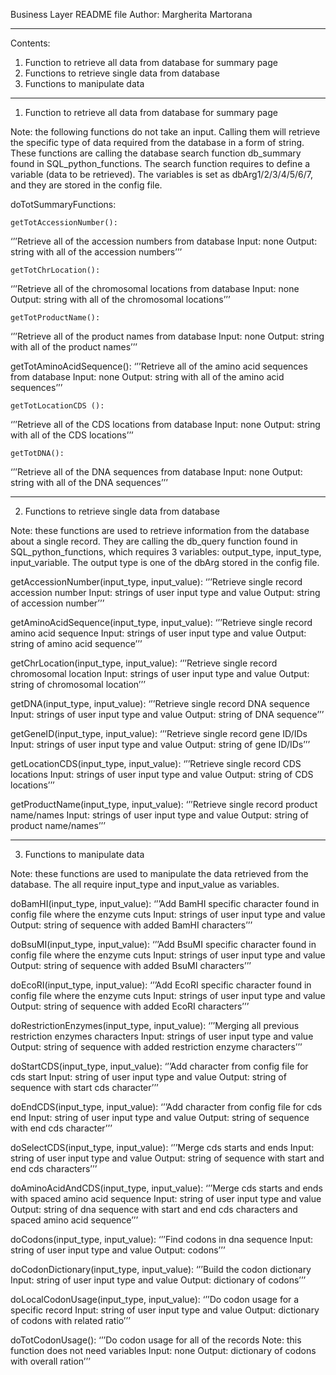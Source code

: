 
Business Layer README file
Author: Margherita Martorana

-----------------------------------------------------------------------------------------------------------------------------	

Contents:
1.	Function to retrieve all data from database for summary page
2.	Functions to retrieve single data from database
3.	Functions to manipulate data

------------------------------------------------------------------------------------------------------------------------------
1.	Function to retrieve all data from database for summary page

Note: the following functions do not take an input. Calling them will retrieve the specific type of data required from the database in a form of string. These functions are calling the database search function db_summary found in SQL_python_functions. The search function requires to define a variable (data to be retrieved). The variables is set as dbArg1/2/3/4/5/6/7, and they are stored in the config file.

doTotSummaryFunctions:

	getTotAccessionNumber():
‘’’Retrieve all of the accession numbers from database
		Input: none
		Output: string with all of the accession numbers’’’
	
	getTotChrLocation():
‘’’Retrieve all of the chromosomal locations from database
		Input: none
		Output: string with all of the chromosomal locations’’’

	getTotProductName(): 
‘’’Retrieve all of the product names from database
		Input: none
		Output: string with all of the product names’’’

getTotAminoAcidSequence(): 
‘’’Retrieve all of the amino acid sequences from      database
		Input: none
		Output: string with all of the amino acid sequences’’’

	getTotLocationCDS (): 
‘’’Retrieve all of the CDS locations from database
		Input: none
		Output: string with all of the CDS locations’’’

	getTotDNA():
‘’’Retrieve all of the DNA sequences from database
Input: none
		Output: string with all of the DNA sequences’’’

------------------------------------------------------------------------------------------------------------------------------

2.	Functions to retrieve single data from database

Note: these functions are used to retrieve information from the database about a single record. They are calling the db_query function found in SQL_python_functions, which requires 3 variables: output_type, input_type, input_variable. The output type is one of the dbArg stored in the config file.

getAccessionNumber(input_type, input_value):
		‘’’Retrieve single record accession number
		Input: strings of user input type and value 
		Output: string of accession number’’’

getAminoAcidSequence(input_type, input_value):
		‘’’Retrieve single record amino acid sequence
		Input: strings of user input type and value 
		Output: string of amino acid sequence’’’

getChrLocation(input_type, input_value):
		‘’’Retrieve single record chromosomal location
		Input: strings of user input type and value 
		Output: string of chromosomal location’’’

getDNA(input_type, input_value):
		‘’’Retrieve single record DNA sequence
		Input: strings of user input type and value 
		Output: string of DNA sequence’’’

getGeneID(input_type, input_value):
		‘’’Retrieve single record gene ID/IDs
		Input: strings of user input type and value 
		Output: string of gene ID/IDs’’’

getLocationCDS(input_type, input_value):
		‘’’Retrieve single record CDS locations
		Input: strings of user input type and value 
		Output: string of CDS locations’’’

getProductName(input_type, input_value):
		‘’’Retrieve single record product name/names
		Input: strings of user input type and value 
		Output: string of product name/names’’’

-----------------------------------------------------------------------------------------------------------------------------

3.	Functions to manipulate data

Note: these functions are used to manipulate the data retrieved from the database. The all require input_type and input_value as variables.

doBamHI(input_type, input_value):
		‘’’Add BamHI specific character found in config file where the enzyme cuts
		Input: strings of user input type and value 
		Output: string of sequence with added BamHI characters’’’

doBsuMI(input_type, input_value):
		‘’’Add BsuMI specific character found in config file where the enzyme cuts
		Input: strings of user input type and value 
		Output: string of sequence with added BsuMI characters’’’

doEcoRI(input_type, input_value):
		‘’’Add EcoRI specific character found in config file where the enzyme cuts
		Input: strings of user input type and value 
		Output: string of sequence with added EcoRI characters’’’

doRestrictionEnzymes(input_type, input_value):
		‘’’Merging all previous restriction enzymes characters
		Input: strings of user input type and value 
		Output: string of sequence with added restriction enzyme characters’’’

doStartCDS(input_type, input_value):
		‘’’Add character from config file for cds start
		Input: string of user input type and value
		Output: string of sequence with start cds character’’’

doEndCDS(input_type, input_value):
		‘’’Add character from config file for cds end
		Input: string of user input type and value
		Output: string of sequence with end cds character’’’

doSelectCDS(input_type, input_value):
		‘’’Merge cds starts and ends
		Input: string of user input type and value
		Output: string of sequence with start and end cds characters’’’

doAminoAcidAndCDS(input_type, input_value):
		‘’’Merge cds starts and ends with spaced amino acid sequence
		Input: string of user input type and value
		Output: string of dna sequence with start and end cds characters and spaced amino acid sequence’’’

doCodons(input_type, input_value):
		‘’’Find codons in dna sequence
		Input: string of user input type and value
		Output: codons’’’

doCodonDictionary(input_type, input_value):
			‘’’Build the codon dictionary
			Input: string of user input type and value
			Output: dictionary of codons’’’

doLocalCodonUsage(input_type, input_value):
			‘’’Do codon usage for a specific record
			Input: string of user input type and value
			Output: dictionary of codons with related ratio’’’

doTotCodonUsage():
			‘’’Do codon usage for all of the records
			Note: this function does not need variables
			Input: none
			Output: dictionary of codons with overall ration’’’
